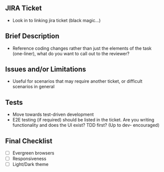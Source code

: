 ## JIRA Ticket

- Look in to linking jira ticket (black magic...)

## Brief Description

- Reference coding changes rather than just the elements of the task (one-liner), what do you want to call out to the reviewer?

## Issues and/or Limitations

- Useful for scenarios that may require another ticket, or difficult scenarios in general

## Tests

- Move towards test-driven development
- E2E testing (if required) should be listed in the ticket. Are you writing functionality and does the UI exist? TDD first? (Up to dev- encouraged)

## Final Checklist

- [ ] Evergreen browsers
- [ ] Responsiveness
- [ ] Light/Dark theme
